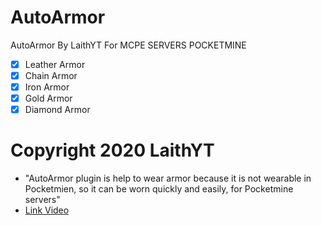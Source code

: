 # AutoArmor
AutoArmor By LaithYT For MCPE SERVERS POCKETMINE

- [x] Leather Armor
- [x] Chain Armor 
- [x] Iron Armor
- [x] Gold Armor
- [x] Diamond Armor

# Copyright 2020 LaithYT 

- "AutoArmor plugin is help to wear armor because it is not wearable in Pocketmien, so it can be worn quickly and easily, for Pocketmine servers"
- [Link Video](https://www.youtube.com/watch?v=TOLyqmdwt4U)
